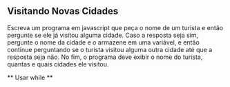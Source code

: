 ## Visitando Novas Cidades

Escreva um programa em javascript que peça o nome de um turista e então pergunte se ele já visitou alguma cidade. Caso a resposta seja sim, pergunte o nome da cidade e o armazene em uma variável, e então continue perguntando se o turista visitou alguma outra cidade até que a resposta seja não. No fim, o programa deve exibir o nome do turista, quantas e quais cidades ele visitou.

** Usar while **